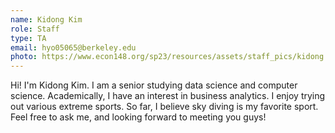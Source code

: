 ```yaml
---
name: Kidong Kim
role: Staff
type: TA
email: hyo05065@berkeley.edu
photo: https://www.econ148.org/sp23/resources/assets/staff_pics/kidong.jpg
---
```

Hi! I'm Kidong Kim. I am a senior studying data science and computer science. Academically, I have an interest in business analytics. I enjoy trying out various extreme sports. So far, I believe sky diving is my favorite sport. Feel free to ask me, and looking forward to meeting you guys!
